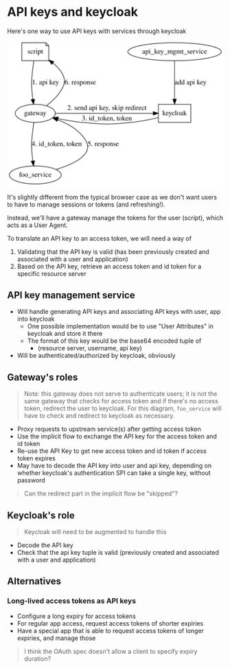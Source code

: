 # API keys and keycloak

Here's one way to use API keys with services through keycloak

![api-keys-keycloak.svg](./api-keys-keycloak.svg)

It's slightly different from the typical browser case as we don't want users to
have to manage sessions or tokens (and refreshing!).

Instead, we'll have a gateway manage the tokens for the user (script), which
acts as a User Agent.

To translate an API key to an access token, we will need a way of

1. Validating that the API key is valid (has been previously created and
   associated with a user and application)
2. Based on the API key, retrieve an access token and id token for a specific
   resource server

## API key management service

+ Will handle generating API keys and associating API keys with user, app into keycloak
  + One possible implementation would be to use "User Attributes" in keycloak
    and store it there
  + The format of this key would be the base64 encoded tuple of
    + (resource server, username, api key)
+ Will be authenticated/authorized by keycloak, obviously

## Gateway's roles

> Note: this gateway does not serve to authenticate users; it is not the same
>   gateway that checks for access token and if there's no access token,
>   redirect the user to keycloak. For this diagram, `foo_service` will have to
>   check and redirect to keycloak as necessary.

+ Proxy requests to upstream service(s) after getting access token
+ Use the implicit flow to exchange the API key for the access token and id token
+ Re-use the API Key to get new access token and id token if access token expires
+ May have to decode the API key into user and api key, depending on whether
  keycloak's authentication SPI can take a single key, without password

> Can the redirect part in the implicit flow be "skipped"?

## Keycloak's role

> Keycloak will need to be augmented to handle this

+ Decode the API key
+ Check that the api key tuple is valid (previously created and associated with
  a user and application)

## Alternatives

### Long-lived access tokens as API keys

+ Configure a long expiry for access tokens
+ For regular app access, request access tokens of shorter expiries
+ Have a special app that is able to request access tokens of longer expiries,
  and manage those

> I think the OAuth spec doesn't allow a client to specify expiry duration?
